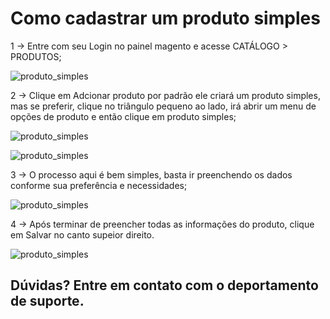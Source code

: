 # Como cadastrar um produto simples

1 -> Entre com seu Login no painel magento e acesse CATÁLOGO > PRODUTOS;

![produto_simples](image1.png)

2 -> Clique em Adcionar produto por padrão ele criará um produto simples, mas se preferir, clique no triângulo pequeno ao lado, irá abrir um menu de opções de produto e então clique em produto simples;

![produto_simples](image2.png)

![produto_simples](image3.png)

3 -> O processo aqui é bem simples, basta ir preenchendo os dados conforme sua preferência e necessidades;

![produto_simples](image4.png)

4 -> Após terminar de preencher todas as informações do produto, clique em Salvar no canto supeior direito.

![produto_simples](image5.png)

## Dúvidas? Entre em contato com o deportamento de suporte.